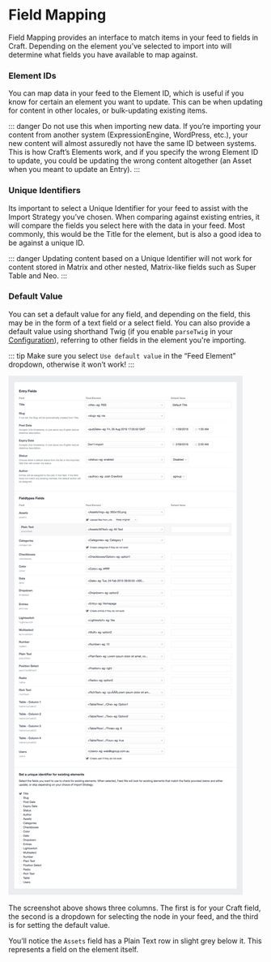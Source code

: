 # Field Mapping

Field Mapping provides an interface to match items in your feed to fields in Craft. Depending on the element you’ve selected to import into will determine what fields you have available to map against.

### Element IDs

You can map data in your feed to the Element ID, which is useful if you know for certain an element you want to update. This can be when updating for content in other locales, or bulk-updating existing items.

::: danger
Do not use this when importing new data. If you’re importing your content from another system (ExpressionEngine, WordPress, etc.), your new content will almost assuredly not have the same ID between systems. This is how Craft’s Elements work, and if you specify the wrong Element ID to update, you could be updating the wrong content altogether (an Asset when you meant to update an Entry).
:::

### Unique Identifiers

Its important to select a Unique Identifier for your feed to assist with the Import Strategy you’ve chosen. When comparing against existing entries, it will compare the fields you select here with the data in your feed. Most commonly, this would be the Title for the element, but is also a good idea to be against a unique ID.

::: danger
Updating content based on a Unique Identifier will not work for content stored in Matrix and other nested, Matrix-like fields such as Super Table and Neo.
:::

### Default Value

You can set a default value for any field, and depending on the field, this may be in the form of a text field or a select field. You can also provide a default value using shorthand Twig (if you enable `parseTwig` in your [Configuration](../get-started/configuration.md)), referring to other fields in the element you're importing.

::: tip
Make sure you select `Use default value` in the “Feed Element” dropdown, otherwise it won’t work!
:::

![Feedme Mapping](../screenshots/feedme-mapping.png)

The screenshot above shows three columns. The first is for your Craft field, the second is a dropdown for selecting the node in your feed, and the third is for setting the default value.

You’ll notice the `Assets` field has a Plain Text row in slight grey below it. This represents a field on the element itself.

